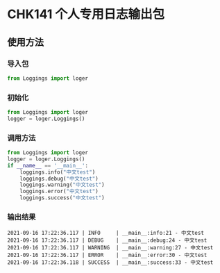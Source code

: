 # CHK141 个人专用日志输出包
## 使用方法
### 导入包

```python
from Loggings import loger
```
### 初始化

```python
from Loggings import loger
logger = loger.Loggings()
```

### 调用方法

```python
from Loggings import loger
logger = loger.Loggings()
if __name__ == '__main__':
    loggings.info("中文test")
    loggings.debug("中文test")
    loggings.warning("中文test")
    loggings.error("中文test")
    loggings.success("中文test")
```

### 输出结果
```sybase
2021-09-16 17:22:36.117 | INFO     | __main__:info:21 - 中文test
2021-09-16 17:22:36.117 | DEBUG    | __main__:debug:24 - 中文test
2021-09-16 17:22:36.117 | WARNING  | __main__:warning:27 - 中文test
2021-09-16 17:22:36.117 | ERROR    | __main__:error:30 - 中文test
2021-09-16 17:22:36.118 | SUCCESS  | __main__:success:33 - 中文test
```


